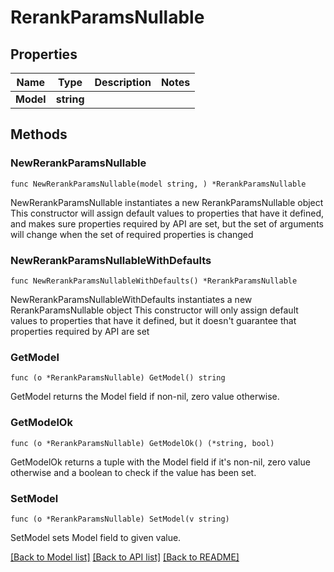 # RerankParamsNullable

## Properties

Name | Type | Description | Notes
------------ | ------------- | ------------- | -------------
**Model** | **string** |  | 

## Methods

### NewRerankParamsNullable

`func NewRerankParamsNullable(model string, ) *RerankParamsNullable`

NewRerankParamsNullable instantiates a new RerankParamsNullable object
This constructor will assign default values to properties that have it defined,
and makes sure properties required by API are set, but the set of arguments
will change when the set of required properties is changed

### NewRerankParamsNullableWithDefaults

`func NewRerankParamsNullableWithDefaults() *RerankParamsNullable`

NewRerankParamsNullableWithDefaults instantiates a new RerankParamsNullable object
This constructor will only assign default values to properties that have it defined,
but it doesn't guarantee that properties required by API are set

### GetModel

`func (o *RerankParamsNullable) GetModel() string`

GetModel returns the Model field if non-nil, zero value otherwise.

### GetModelOk

`func (o *RerankParamsNullable) GetModelOk() (*string, bool)`

GetModelOk returns a tuple with the Model field if it's non-nil, zero value otherwise
and a boolean to check if the value has been set.

### SetModel

`func (o *RerankParamsNullable) SetModel(v string)`

SetModel sets Model field to given value.



[[Back to Model list]](../README.md#documentation-for-models) [[Back to API list]](../README.md#documentation-for-api-endpoints) [[Back to README]](../README.md)


